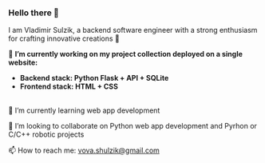 ### Hello there 👋

I am Vladimir Sulzik, a backend software engineer with a strong enthusiasm for crafting innovative creations 🚀

💼 **I’m currently working on my project collection deployed on a single website:**
  + **Backend stack: Python Flask + API + SQLite**
  + **Frontend stack: HTML + CSS**
<br/><br/>

🌱 I’m currently learning web app development

👯 I’m looking to collaborate on Python web app development and Pyrhon or C/C++ robotic projects

📫 How to reach me: vova.shulzik@gmail.com
